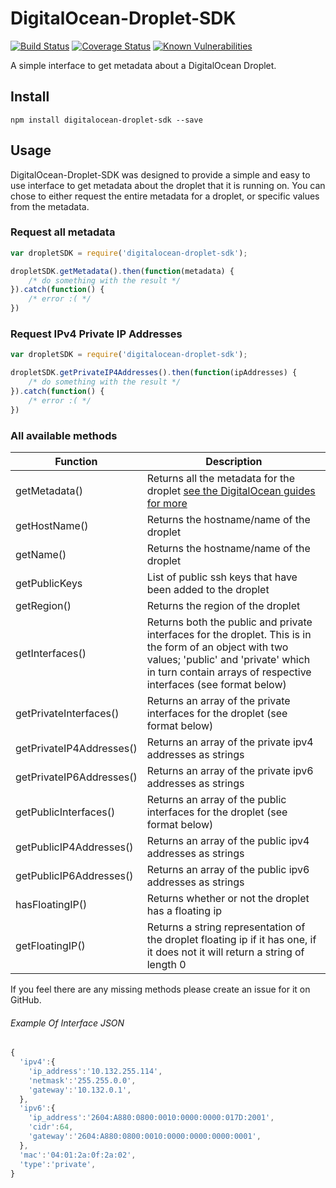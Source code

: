 # DigitalOcean-Droplet-SDK

[![Build Status](https://travis-ci.org/GeekyAubergine/digitalocean-droplet-sdk.svg?branch=develop)](https://travis-ci.org/GeekyAubergine/digitalocean-droplet-sdk)
[![Coverage Status](https://coveralls.io/repos/github/GeekyAubergine/digitalocean-droplet-sdk/badge.svg?branch=master)](https://coveralls.io/github/GeekyAubergine/digitalocean-droplet-sdk?branch=master)
[![Known Vulnerabilities](https://snyk.io/test/github/geekyaubergine/digitalocean-droplet-sdk/badge.svg)](https://snyk.io/test/github/geekyaubergine/digitalocean-droplet-sdk)

A simple interface to get metadata about a DigitalOcean Droplet.

## Install
    npm install digitalocean-droplet-sdk --save

## Usage
DigitalOcean-Droplet-SDK was designed to provide a simple and easy to use interface to get metadata about the droplet that it is running on. You can chose to either request the entire metadata for a droplet, or specific values from the metadata.

### Request all metadata
```js
var dropletSDK = require('digitalocean-droplet-sdk');

dropletSDK.getMetadata().then(function(metadata) {
	/* do something with the result */
}).catch(function() {
	/* error :( */
})
```

### Request IPv4 Private IP Addresses
```js
var dropletSDK = require('digitalocean-droplet-sdk');

dropletSDK.getPrivateIP4Addresses().then(function(ipAddresses) {
	/* do something with the result */
}).catch(function() {
	/* error :( */
})
```

### All available methods
| Function | Description |
| --- | --- |
| getMetadata() | Returns all the metadata for the droplet [see the DigitalOcean guides for more](https://developers.digitalocean.com/documentation/metadata/)
| getHostName() | Returns the hostname/name of the droplet |
| getName() | Returns the hostname/name of the droplet |
| getPublicKeys | List of public ssh keys that have been added to the droplet |
| getRegion() | Returns the region of the droplet |
| getInterfaces() | Returns both the public and private interfaces for the droplet. This is in the form of an object with two values; 'public' and 'private' which in turn contain arrays of respective interfaces (see format below) |
| getPrivateInterfaces() | Returns an array of the private interfaces for the droplet (see format below) |
| getPrivateIP4Addresses() | Returns an array of the private ipv4 addresses as strings |
| getPrivateIP6Addresses() | Returns an array of the private ipv6 addresses as strings |
| getPublicInterfaces() | Returns an array of the public interfaces for the droplet (see format below) |
| getPublicIP4Addresses() | Returns an array of the public ipv4 addresses as strings |
| getPublicIP6Addresses() | Returns an array of the public ipv6 addresses as strings |
| hasFloatingIP() | Returns whether or not the droplet has a floating ip |
| getFloatingIP() | Returns a string representation of the droplet floating ip if it has one, if it does not it will return a string of length 0 |
If you feel there are any missing methods please create an issue for it on GitHub.

###### Example Of Interface JSON
```js
{
  'ipv4':{
    'ip_address':'10.132.255.114',
    'netmask':'255.255.0.0',
    'gateway':'10.132.0.1',
  },
  'ipv6':{
    'ip_address':'2604:A880:0800:0010:0000:0000:017D:2001',
    'cidr':64,
    'gateway':'2604:A880:0800:0010:0000:0000:0000:0001',
  },
  'mac':'04:01:2a:0f:2a:02',
  'type':'private',
}
```
